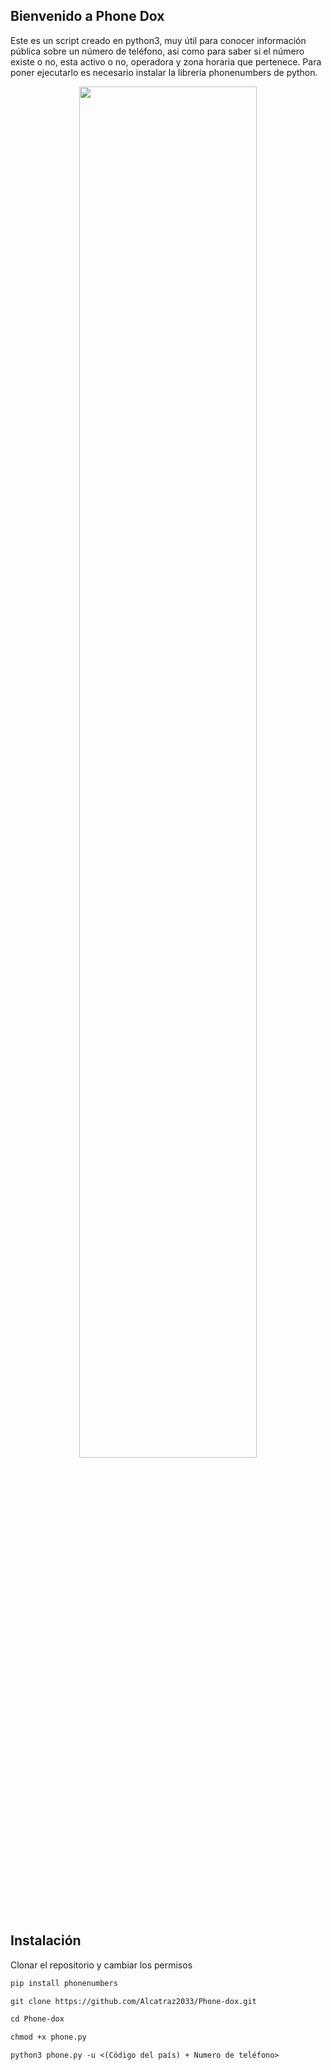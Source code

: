 ## Bienvenido a Phone Dox

Este es un script creado en python3, muy útil para conocer información pública sobre un número de teléfono, asi como para saber si el número existe o no,
esta activo o no, operadora y zona horaria que pertenece. Para poner ejecutarlo es necesario instalar la libreria phonenumbers de python.

<p align="center">
	<img src="https://i.imgur.com/nDfzUI8.png" width="75%" height="75%" align="">
</p>

## Instalación

Clonar el repositorio y cambiar los permisos

```markdown
pip install phonenumbers

git clone https://github.com/Alcatraz2033/Phone-dox.git

cd Phone-dox

chmod +x phone.py

python3 phone.py -u <(Código del país) + Numero de teléfono>
```
